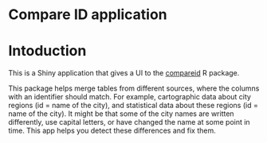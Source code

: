Compare ID application
================

# Intoduction

This is a Shiny application that gives a UI to the
[compareid](https://github.com/cesc1/CompareID) R package.

This package helps merge tables from different sources, where the
columns with an identifier should match. For example, cartographic data
about city regions (id = name of the city), and statistical data about
these regions (id = name of the city). It might be that some of the city
names are written differently, use capital letters, or have changed the
name at some point in time. This app helps you detect these differences
and fix them.
